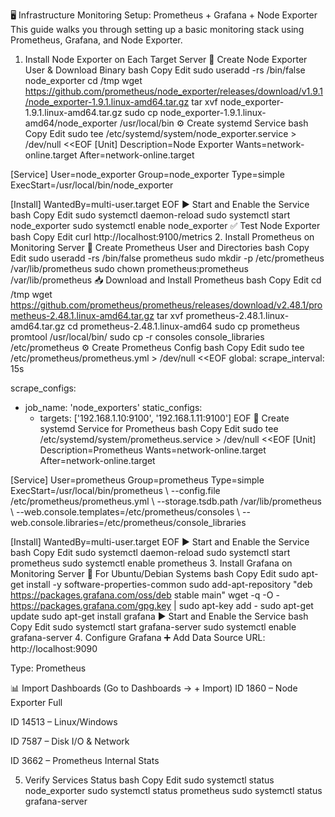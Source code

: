 🖥️ Infrastructure Monitoring Setup: Prometheus + Grafana + Node Exporter
This guide walks you through setting up a basic monitoring stack using Prometheus, Grafana, and Node Exporter.

1. Install Node Exporter on Each Target Server
🔧 Create Node Exporter User & Download Binary
bash
Copy
Edit
sudo useradd -rs /bin/false node_exporter
cd /tmp
wget https://github.com/prometheus/node_exporter/releases/download/v1.9.1/node_exporter-1.9.1.linux-amd64.tar.gz
tar xvf node_exporter-1.9.1.linux-amd64.tar.gz
sudo cp node_exporter-1.9.1.linux-amd64/node_exporter /usr/local/bin
⚙️ Create systemd Service
bash
Copy
Edit
sudo tee /etc/systemd/system/node_exporter.service > /dev/null <<EOF
[Unit]
Description=Node Exporter
Wants=network-online.target
After=network-online.target

[Service]
User=node_exporter
Group=node_exporter
Type=simple
ExecStart=/usr/local/bin/node_exporter

[Install]
WantedBy=multi-user.target
EOF
▶️ Start and Enable the Service
bash
Copy
Edit
sudo systemctl daemon-reload
sudo systemctl start node_exporter
sudo systemctl enable node_exporter
✅ Test Node Exporter
bash
Copy
Edit
curl http://localhost:9100/metrics
2. Install Prometheus on Monitoring Server
🔧 Create Prometheus User and Directories
bash
Copy
Edit
sudo useradd -rs /bin/false prometheus
sudo mkdir -p /etc/prometheus /var/lib/prometheus
sudo chown prometheus:prometheus /var/lib/prometheus
📥 Download and Install Prometheus
bash
Copy
Edit
cd /tmp
wget https://github.com/prometheus/prometheus/releases/download/v2.48.1/prometheus-2.48.1.linux-amd64.tar.gz
tar xvf prometheus-2.48.1.linux-amd64.tar.gz
cd prometheus-2.48.1.linux-amd64
sudo cp prometheus promtool /usr/local/bin/
sudo cp -r consoles console_libraries /etc/prometheus
⚙️ Create Prometheus Config
bash
Copy
Edit
sudo tee /etc/prometheus/prometheus.yml > /dev/null <<EOF
global:
  scrape_interval: 15s

scrape_configs:
  - job_name: 'node_exporters'
    static_configs:
      - targets: ['192.168.1.10:9100', '192.168.1.11:9100']
EOF
🔧 Create systemd Service for Prometheus
bash
Copy
Edit
sudo tee /etc/systemd/system/prometheus.service > /dev/null <<EOF
[Unit]
Description=Prometheus
Wants=network-online.target
After=network-online.target

[Service]
User=prometheus
Group=prometheus
Type=simple
ExecStart=/usr/local/bin/prometheus \\
  --config.file /etc/prometheus/prometheus.yml \\
  --storage.tsdb.path /var/lib/prometheus \\
  --web.console.templates=/etc/prometheus/consoles \\
  --web.console.libraries=/etc/prometheus/console_libraries

[Install]
WantedBy=multi-user.target
EOF
▶️ Start and Enable the Service
bash
Copy
Edit
sudo systemctl daemon-reload
sudo systemctl start prometheus
sudo systemctl enable prometheus
3. Install Grafana on Monitoring Server
🐧 For Ubuntu/Debian Systems
bash
Copy
Edit
sudo apt-get install -y software-properties-common
sudo add-apt-repository "deb https://packages.grafana.com/oss/deb stable main"
wget -q -O - https://packages.grafana.com/gpg.key | sudo apt-key add -
sudo apt-get update
sudo apt-get install grafana
▶️ Start and Enable the Service
bash
Copy
Edit
sudo systemctl start grafana-server
sudo systemctl enable grafana-server
4. Configure Grafana
➕ Add Data Source
URL: http://localhost:9090

Type: Prometheus

📊 Import Dashboards (Go to Dashboards → + Import)
ID 1860 – Node Exporter Full

ID 14513 – Linux/Windows

ID 7587 – Disk I/O & Network

ID 3662 – Prometheus Internal Stats

5. Verify Services Status
bash
Copy
Edit
sudo systemctl status node_exporter
sudo systemctl status prometheus
sudo systemctl status grafana-server
